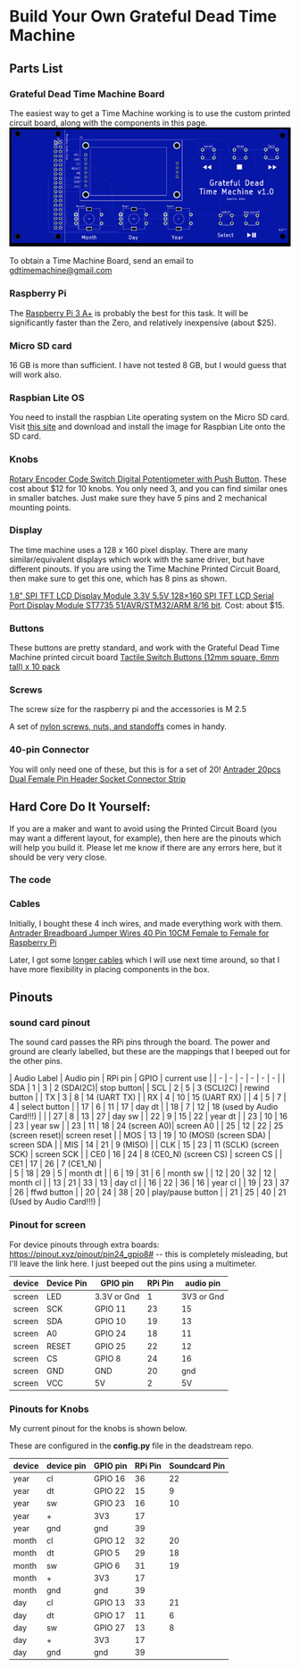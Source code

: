 # Build Your Own Grateful Dead Time Machine

## Parts List

### Grateful Dead Time Machine Board
The easiest way to get a Time Machine working is to use the custom printed circuit board, along with the components in this page. 
![time_machine_v1.png](time_machine_v1.png)

To obtain a Time Machine Board, send an email to [gdtimemachine@gmail.com](mailto:gdtimemachine@gmail.com)

### Raspberry Pi

The [Raspberry Pi 3 A+](https://www.adafruit.com/product/4027?gclid=CjwKCAjw9r-DBhBxEiwA9qYUpRtAxcMfSCYvHXumkkVY1CEXW6kAsdKQHBr-JPaOwqJELiOx9J3UohoCxocQAvD_BwE) is probably the best for this task. It will be significantly faster than the Zero, and relatively inexpensive (about $25).

### Micro SD card
16 GB is more than sufficient. I have not tested 8 GB, but I would guess that will work also.

### Raspbian Lite OS 
You need to install the raspbian Lite operating system on the Micro SD card.
Visit [this site](https://www.raspberrypi.org/software/) and download and install the image for Raspbian Lite onto the SD card.

### Knobs
[Rotary Encoder Code Switch Digital Potentiometer with Push Button](https://www.amazon.com/gp/product/B07MW7D4FD/ref=ppx_od_dt_b_asin_title_s00?ie=UTF8&psc=1). These cost about $12 for 10 knobs.  You only need 3, and you can find similar ones in smaller batches. Just make sure they have 5 pins and 2 mechanical mounting points.

### Display
The time machine uses a 128 x 160 pixel display. There are many similar/equivalent displays which work with the same driver, but have different pinouts. If you are using the Time Machine Printed Circuit Board, then make sure to get this one, which has 8 pins as shown.

[1.8" SPI TFT LCD Display Module 3.3V 5.5V 128×160 SPI TFT LCD Serial Port Display Module ST7735 51/AVR/STM32/ARM 8/16 bit](https://www.amazon.com/gp/product/B07R413JTD/ref=ppx_yo_dt_b_asin_title_o00_s00?ie=UTF8&psc=1). Cost: about $15.

### Buttons
These buttons are pretty standard, and work with the Grateful Dead Time Machine printed circuit board
[Tactile Switch Buttons (12mm square, 6mm tall) x 10 pack](https://www.adafruit.com/product/1119)

### Screws

The screw size for the raspberry pi and the accessories is M 2.5

A set of [nylon screws, nuts, and standoffs](https://www.amazon.com/dp/B07XJWF7HM?psc=1&smid=A3EBPEC0WM8MKE&ref_=cm_sw_r_apa_typT1_K9zzGb047TKXE) comes in handy.

### 40-pin Connector

You will only need one of these, but this is for a set of 20!
[Antrader 20pcs Dual Female Pin Header Socket Connector Strip](https://www.amazon.com/gp/product/B07D48WZTR/ref=ppx_yo_dt_b_asin_image_o00_s00?ie=UTF8&psc=1)


## Hard Core Do It Yourself:
If you are a maker and want to avoid using the Printed Circuit Board (you may want a different layout, for example), then here are the pinouts which will help you build it. Please let me know if there are any errors here, but it should be very very close.

### The code

### Cables

Initially, I bought these 4 inch wires, and made everything work with them.
[Antrader Breadboard Jumper Wires 40 Pin 10CM Female to Female for Raspberry Pi](https://www.amazon.com/gp/product/B07S2RH6Q4/ref=ppx_yo_dt_b_asin_title_o02_s00?ie=UTF8&psc=1)

Later, I got some [longer cables](https://www.amazon.com/gp/css/order-history/?ref=hud_2_gw_profile&pf_rd_r=1S6RZWWF1FV05B018T15&pf_rd_p=c4efc2fd-1905-4a86-8886-de915cdfff8c&pd_rd_r=b3108073-280e-4832-84f0-8a681df30dec&pd_rd_w=8ihb1&pd_rd_wg=XolWJ&ref_=pd_gw_unk) which I will use next time around, so that I have more flexibility in placing components in the box.

## Pinouts

### sound card pinout

The sound card passes the RPi pins through the board. The power and ground are clearly labelled, but these are the mappings that I beeped out for the other pins.

| Audio Label | Audio pin | RPi pin | GPIO | current use |
| - | - | - | - | - | - | 
| SDA | 1 | 3 | 2 (SDAI2C)| stop button|
| SCL | 2 | 5 | 3 (SCLI2C) | rewind button |
| TX | 3 | 8 | 14 (UART TX) |
| RX | 4 | 10 | 15 (UART RX) |
| 4 | 5 | 7 | 4 | select button | 
| 17 | 6 | 11 | 17 | day dt |
| 18 | 7 | 12 | 18 (used by Audio Card!!!) |  | 
| 27 | 8 | 13 | 27 | day sw | 
| 22 | 9 | 15 | 22 | year dt |
| 23 | 10 | 16 | 23 | year sw |
| 23 | 11 | 18 | 24 (screen A0)| screen A0 | 
| 25 | 12 | 22 | 25 (screen reset)| screen reset |
| MOS | 13 | 19 | 10 (MOSI) (screen SDA) | screen SDA |
| MIS | 14 | 21 | 9 (MISO) | 
| CLK | 15 | 23 | 11 (SCLK) (screen SCK) | screen SCK |
| CE0 | 16 | 24 | 8 (CE0_N) (screen CS) | screen CS |
| CE1 | 17 | 26 | 7 (CE1_N) |  
| 5 | 18 | 29 | 5 | month dt |
| 6 | 19 | 31 | 6 | month sw | 
| 12 | 20 | 32 | 12 | month cl |
| 13 | 21 | 33 | 13 | day cl |
| 16 | 22 | 36 | 16 | year cl |
| 19 | 23 | 37 | 26 |  ffwd button |
| 20 | 24 | 38 | 20 |  play/pause button |
| 21 | 25 | 40 | 21 (Used by Audio Card!!!) |


### Pinout for screen
For device pinouts through extra boards:
https://pinout.xyz/pinout/pin24_gpio8#  -- this is completely misleading, but I'll leave the link here. I just beeped out the pins using a multimeter.


| device | Device Pin | GPIO pin | RPi Pin | audio pin |
| - | - | - | - | - |
| screen | LED | 3.3V or Gnd | 1 | 3V3 or Gnd
| screen | SCK | GPIO 11 |  23 | 15
| screen | SDA | GPIO 10 | 19 | 13
| screen | A0  | GPIO 24 | 18 | 11 
| screen | RESET | GPIO 25 | 22 | 12
| screen | CS   | GPIO 8 | 24 | 16
| screen | GND  | GND | 20 | gnd
| screen | VCC  | 5V  | 2 | 5V


### Pinouts for Knobs
My current pinout for the knobs is shown below.

These are configured in the **config.py** file in the deadstream repo.

|device | device pin | GPIO pin | RPi Pin | Soundcard Pin |
| ---| -|-|-| - |
|year | cl | GPIO 16 | 36 | 22
|year | dt | GPIO 22 | 15 | 9
|year | sw | GPIO 23 | 16 | 10
| year | + |  3V3 | 17| 
| year | gnd | gnd | 39 | 
| month | cl | GPIO 12 | 32 | 20
| month | dt | GPIO 5 | 29 | 18 
| month | sw | GPIO 6 | 31 | 19
| month | + | 3V3 | 17 | 
| month | gnd | gnd | 39 |
| day | cl | GPIO 13 | 33 | 21 
| day | dt | GPIO 17 | 11 | 6 
| day | sw | GPIO 27 | 13 | 8
| day | + | 3V3 |17 | 
| day | gnd | gnd | 39 |
